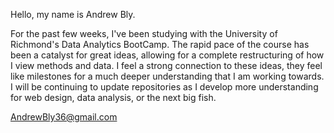 <!DOCYTYPE=html>
<head>
</head>
<body>
  <p> 
    Hello, my name is Andrew Bly.
  </p> 
  <p> 
    For the past few weeks, I've been studying with the University of Richmond's Data Analytics BootCamp.
    The rapid pace of the course has been a catalyst for great ideas, allowing for a complete restructuring
    of how I view methods and data. I feel a strong connection to these ideas, they feel like milestones for a much 
    deeper understanding that I am working towards. I will be continuing to update repositories as I develop more understanding
    for web design, data analysis, or the next big fish.
   </p>
 
  




<a href="mailto:andrewbly36@gmail.com">AndrewBly36@gmail.com</a>

</body>
